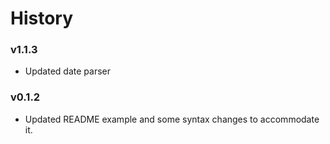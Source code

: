 # History

### v1.1.3
  - Updated date parser

### v0.1.2
  - Updated README example and some syntax changes to accommodate it.

